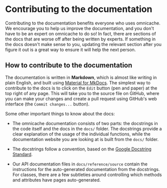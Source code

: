 # Contributing to the documentation

Contributing to the documentation benefits everyone who uses omnicache. We
encourage you to help us improve the documentation, and you don't have to be an
expert on omnicache to do so! In fact, there are sections of the docs that are
worse off after being written by experts. If something in the docs doesn't make
sense to you, updating the relevant section after you figure it out is a great
way to ensure it will help the next person.


## How to contribute to the documentation

The documentation is written in **Markdown**, which is almost like writing in
plain English, and built using [Material for
MkDocs](https://squidfunk.github.io/mkdocs-material/). The simplest way to
contribute to the docs is to click on the `Edit` button (pen and paper) at the
top right of any page. This will take you to the source file on GitHub, where
you can make your changes and create a pull request using GitHub's web
interface (the `Commit changes...` button).

Some other important things to know about the docs:

- The omnicache documentation consists of two parts: the docstrings in the code
  itself and the docs in the `docs/` folder. The docstrings provide a clear
  explanation of the usage of the individual functions, while the documentation
  website you are looking at is built from the `docs/` folder.

- The docstrings follow a convention, based on the [Google Docstring
  Standard](https://google.github.io/styleguide/pyguide.html#38-comments-and-docstrings).

- Our API documentation files in `docs/reference/source` contain the
  instructions for the auto-generated documentation from the docstrings. For
  classes, there are a few subtleties around controlling which methods and
  attributes have pages auto-generated.

